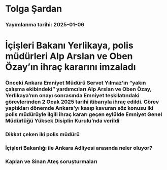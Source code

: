 # Tolga Şardan

### Yayımlanma tarihi: 2025-01-06

# İçişleri Bakanı Yerlikaya, polis müdürleri Alp Arslan ve Oben Özay’ın ihraç kararını imzaladı


### Önceki Ankara Emniyet Müdürü Servet Yılmaz’ın “yakın çalışma ekibindeki” yardımcıları Alp Arslan ve Oben Özay, Yerlikaya’nın onayı sonrasında Emniyet teşkilatındaki görevlerinden 2 Ocak 2025 tarihi itibarıyla ihraç edildi.  Görev yaptıkları dönemde Ankara’yı kasıp kavuran söz konusu iki polis müdürüyle ilgili ihraç kararı geçen eylülde Emniyet Genel Müdürlüğü Yüksek Disiplin Kurulu’nda verildi


### Dikkat çeken iki polis müdürü


### İçişleri Bakanlığı ile Ankara Adliyesi arasında neler oluyor?


### Kaplan ve Sinan Ateş soruşturmaları

